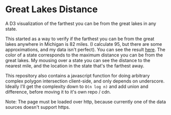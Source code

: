 # Great Lakes Distance
A D3 visualization of the farthest you can be from the great lakes in any state.

This started as a way to verify if the farthest you can be from the great lakes
anywhere in Michigan is 82 miles. (I calculate 95, but there are some
approximations, and my data isn't perfect). You can see the result
[here](http://erikbrinkman.github.io/great-lakes-distance/). The color of a
state corresponds to the maximum distance you can be from the great lakes. My
mousing over a state you can see the distance to the nearest mile, and the
location in the state that's the farthest away.

This repository also contains a javascript function for doing arbitrary complex
polygon intersection client-side, and only depends on underscore. Ideally I'll
get the complexity down to `O(n log n)` and add union and difference, before
moving it to it's own repo / cdn.

Note: The page must be loaded over http, because currently one of the data
sources doesn't support https.
